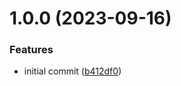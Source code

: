 # 1.0.0 (2023-09-16)


### Features

* initial commit ([b412df0](https://github.com/semantic-release-action/test-rust-multiple-binary-workspace/commit/b412df0dc91b18380b9891e3deb62eb455b909ba))
